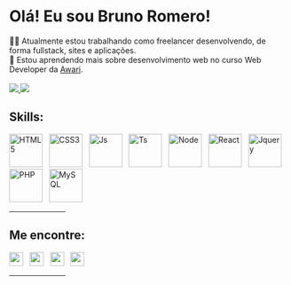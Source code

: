 # Olá! Eu sou Bruno Romero!

👨‍💻 Atualmente estou trabalhando como freelancer desenvolvendo, de forma fullstack, sites e aplicações.<br>
📜 Estou aprendendo mais sobre desenvolvimento web no curso Web Developer da <a href="https://awari.com.br/" target="_blank">Awari</a>.
<br><br>
  <a href="https://github.com/brunobromero">
  <img src="https://github-readme-stats.vercel.app/api?username=brunobromero&show_icons=true&count_private=true&theme=vue">
  <img src="https://github-readme-stats.vercel.app/api/top-langs/?username=brunobromero&layout=compact&theme=vue">
  </a>
## Skills:
  <div style="display:inline-block">
    <img title="HTML5" height="60px" src="https://cdn.jsdelivr.net/gh/devicons/devicon/icons/html5/html5-original-wordmark.svg">&nbsp;&nbsp;
    <img title="CSS3" height="60px" src="https://cdn.jsdelivr.net/gh/devicons/devicon/icons/css3/css3-original-wordmark.svg">&nbsp;&nbsp;
    <img title="Js" height="60px" src="https://cdn.jsdelivr.net/gh/devicons/devicon/icons/javascript/javascript-original.svg">&nbsp;&nbsp;
    <img title="Ts" height="60px" src="https://cdn.jsdelivr.net/gh/devicons/devicon/icons/typescript/typescript-original.svg">&nbsp;&nbsp;
    <img title="Node" height="60px" src="https://cdn.jsdelivr.net/gh/devicons/devicon/icons/nodejs/nodejs-original.svg">&nbsp;&nbsp;
    <img title="React" height="60px" src="https://cdn.jsdelivr.net/gh/devicons/devicon/icons/react/react-original.svg">&nbsp;&nbsp;
    <img title="Jquery" height="60px" src="https://cdn.jsdelivr.net/gh/devicons/devicon/icons/jquery/jquery-original-wordmark.svg">&nbsp;&nbsp;
    <img title="PHP" height="60px" src="https://cdn.jsdelivr.net/gh/devicons/devicon/icons/php/php-original.svg">&nbsp;&nbsp;
    <img title="MySQL" height="60px" src="https://cdn.jsdelivr.net/gh/devicons/devicon/icons/mysql/mysql-original-wordmark.svg">
  </div>
  <hr width="20%">
  
  ## Me encontre:
  <div>
    <a href="https://api.whatsapp.com/send?phone=5511941869797" title="Me chame no Whatsapp" target="_blank"><img height="25px" src="https://img.shields.io/badge/WhatsApp-25D366?style=for-the-     badge&logo=whatsapp&logoColor=white"></a>&nbsp;&nbsp;
  <a href="mailto:brunoromero@gmail.com" title="Me mande um Gmail" target="_blank"><img height="25px" src="https://img.shields.io/badge/Gmail-D14836?style=for-the-badge&logo=gmail&logoColor=white"></a>&nbsp;&nbsp;
  <a href="https://www.linkedin.com/in/bruno-romero-a685aa55/" title="Me encontre no Linkedin" target="_blank"><img height="25px" src="https://img.shields.io/badge/LinkedIn-0077B5?style=for-the-badge&logo=linkedin&logoColor=white"></a>&nbsp;&nbsp;
   <a href="https://www.instagram.com/brunobromero/" title="Me encontre no Instagram" target="_blank"><img height="25px" src="https://img.shields.io/badge/Instagram-E4405F?style=for-the-badge&logo=instagram&logoColor=white"></a>&nbsp;&nbsp;
  </div>
   <hr width="20%">

